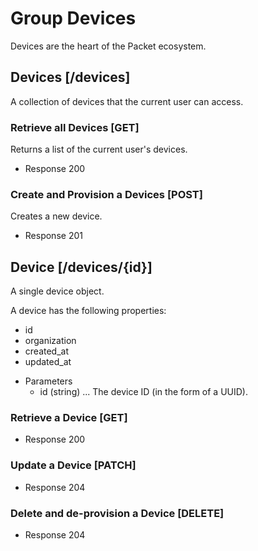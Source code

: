 # Group Devices
Devices are the heart of the Packet ecosystem.

## Devices [/devices]
A collection of devices that the current user can access.

### Retrieve all Devices [GET]
Returns a list of the current user's devices.

+ Response 200

### Create and Provision a Devices [POST]
Creates a new device.

+ Response 201

## Device [/devices/{id}]
A single device object.

A device has the following properties:

- id
- organization
- created_at
- updated_at

+ Parameters
  + id (string) ... The device ID (in the form of a UUID).

### Retrieve a Device [GET]
+ Response 200

### Update a Device [PATCH]
+ Response 204

### Delete and de-provision a Device [DELETE]
+ Response 204
